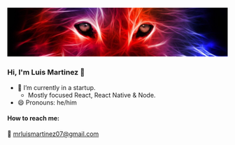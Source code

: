 
![wolf](https://raw.githubusercontent.com/LJMartinez07/LJMartinez07/master/assets/WallpaperDog-17160803.jpg)

### Hi, I'm Luis Martinez 👋

- 🔭 I’m currently in a startup. 
  - Mostly focused React, React Native & Node.
- 😄 Pronouns: he/him

#### How to reach me:

📧 mrluismartinez07@gmail.com

